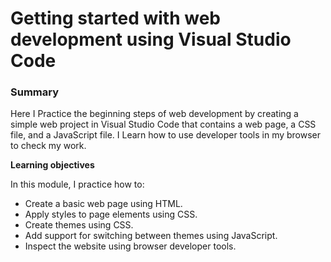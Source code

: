 
# Getting started with web development using Visual Studio Code


### Summary

Here I Practice the beginning steps of web development by creating a simple web project in Visual Studio Code that contains a web page, a CSS file, and a JavaScript file. I Learn how to use developer tools in my browser to check my work.

**Learning objectives**

In this module, I practice how to:

- Create a basic web page using HTML.
- Apply styles to page elements using CSS.
- Create themes using CSS.
- Add support for switching between themes using JavaScript.
- Inspect the website using browser developer tools.




